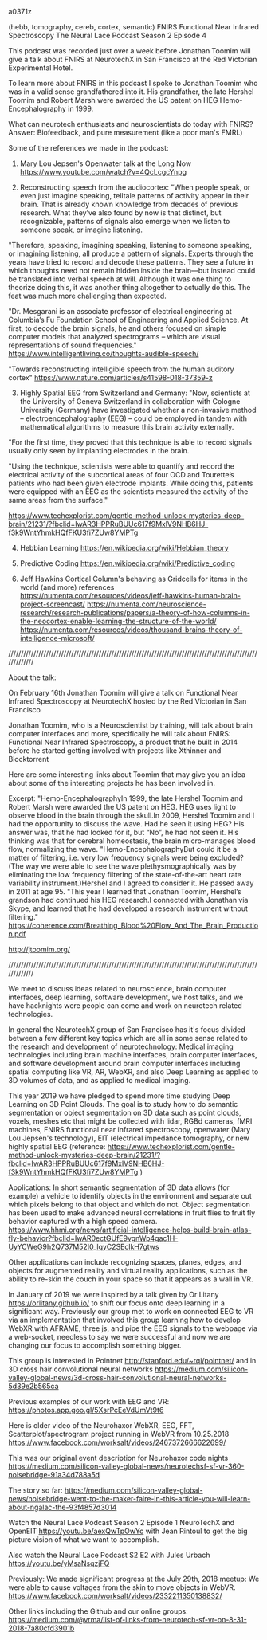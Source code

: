 a0371z

(hebb, tomography, cereb, cortex, semantic) FNIRS Functional Near Infrared Spectroscopy
The Neural Lace Podcast Season 2 Episode 4 

This podcast was recorded just over a week before Jonathan Toomim will give a talk about FNIRS at NeurotechX in San Francisco at the Red Victorian Experimental Hotel.

To learn more about FNIRS in this podcast I spoke to Jonathan Toomim who was in a valid sense grandfathered into it. His grandfather, the late Hershel Toomim and Robert Marsh were awarded the US patent on HEG Hemo-Encephalography in 1999.

What can neurotech enthusiasts and neuroscientists do today with FNIRS?
Answer: Biofeedback, and pure measurement (like a poor man's FMRI.)

Some of the references we made in the podcast:

1. Mary Lou Jepsen's Openwater talk at the Long Now https://www.youtube.com/watch?v=4QcLcgcYnpg

2. Reconstructing speech from the audiocortex:
"When people speak, or even just imagine speaking, telltale patterns of activity appear in their brain. That is already known knowledge from decades of previous research. What they’ve also found by now is that distinct, but recognizable, patterns of signals also emerge when we listen to someone speak, or imagine listening.

"Therefore, speaking, imagining speaking, listening to someone speaking, or imagining listening, all produce a pattern of signals. Experts through the years have tried to record and decode these patterns. They see a future in which thoughts need not remain hidden inside the brain—but instead could be translated into verbal speech at will. Although it was one thing to theorize doing this, it was another thing altogether to actually do this. The feat was much more challenging than expected.

"Dr. Mesgarani is an associate professor of electrical engineering at Columbia’s Fu Foundation School of Engineering and Applied Science. At first, to decode the brain signals, he and others focused on simple computer models that analyzed spectrograms – which are visual representations of sound frequencies."
https://www.intelligentliving.co/thoughts-audible-speech/

"Towards reconstructing intelligible speech from the human auditory cortex"
https://www.nature.com/articles/s41598-018-37359-z

3. Highly Spatial EEG from Switzerland and Germany: "Now, scientists at the University of Geneva Switzerland in collaboration with Cologne University (Germany) have investigated whether a non-invasive method – electroencephalography (EEG) – could be employed in tandem with mathematical algorithms to measure this brain activity externally.

"For the first time, they proved that this technique is able to record signals usually only seen by implanting electrodes in the brain.

"Using the technique, scientists were able to quantify and record the electrical activity of the subcortical areas of four OCD and Tourette’s patients who had been given electrode implants. While doing this, patients were equipped with an EEG as the scientists measured the activity of the same areas from the surface."

https://www.techexplorist.com/gentle-method-unlock-mysteries-deep-brain/21231/?fbclid=IwAR3HPPRuBUUc617f9MxlV9NHB6HJ-f3k9WntYhmkHQfFKU3fi7ZUw8YMPTg

4. Hebbian Learning https://en.wikipedia.org/wiki/Hebbian_theory

5. Predictive Coding https://en.wikipedia.org/wiki/Predictive_coding

6. Jeff Hawkins Cortical Column's behaving as Gridcells for items in the world (and more) references
https://numenta.com/resources/videos/jeff-hawkins-human-brain-project-screencast/
https://numenta.com/neuroscience-research/research-publications/papers/a-theory-of-how-columns-in-the-neocortex-enable-learning-the-structure-of-the-world/
https://numenta.com/resources/videos/thousand-brains-theory-of-intelligence-microsoft/

/////////////////////////////////////////////////////////////////////////////////////////////////////////////

About the talk:

On February 16th Jonathan Toomim will give a talk on Functional Near Infrared Spectroscopy at NeurotechX hosted by the Red Victorian in San Francisco

Jonathan Toomim, who is a Neuroscientist by training, will talk about brain computer interfaces and more, specifically he will talk about FNIRS: Functional Near Infrared Spectroscopy, a product that he built in 2014 before he started getting involved with projects like Xthinner and Blocktorrent

Here are some interesting links about Toomim that may give you an idea about some of the interesting projects he has been involved in.

Excerpt:
"Hemo-EncephalographyIn 1999, the late Hershel Toomim and Robert Marsh were awarded the US patent on HEG. HEG uses light to observe blood in the brain through the skull.In 2009, Hershel Toomim and I had the opportunity to discuss the wave. Had he seen it using HEG? His answer was, that he had looked for it, but “No”, he had not seen it. His thinking was that for cerebral homeostasis, the brain micro-manages blood flow, normalizing the wave.
"Hemo-EncephalographyBut could it be a matter of filtering, i.e. very low frequency signals were being excluded? (The way we were able to see the wave plethysmographically was by eliminating the low frequency filtering of the state-of-the-art heart rate variability instrument.)Hershel and I agreed to consider it..He passed away in 2011 at age 95.
"This year I learned that Jonathan Toomim, Hershel’s grandson had continued his HEG research.I connected with Jonathan via Skype, and learned that he had developed a research instrument without filtering."
https://coherence.com/Breathing_Blood%20Flow_And_The_Brain_Production.pdf

http://jtoomim.org/

/////////////////////////////////////////////////////////////////////////////////////////////////////////////

We meet to discuss ideas related to neuroscience, brain computer interfaces, deep learning, software development, we host talks, and we have hacknights were people can come and work on neurotech related technologies.

In general the NeurotechX group of San Francisco has it's focus divided between a few different key topics which are all in some sense related to the research and development of neurotechnology: Medical imaging technologies including brain machine interfaces, brain computer interfaces, and software development around brain computer interfaces including spatial computing like VR, AR, WebXR, and also Deep Learning as applied to 3D volumes of data, and as applied to medical imaging.

This year 2019 we have pledged to spend more time studying Deep Learning on 3D Point Clouds. The goal is to study how to do semantic segmentation or object segmentation on 3D data such as point clouds, voxels, meshes etc that might be collected with lidar, RGBd cameras, fMRI machines, FNIRS functional near infrared spectroscopy, openwater (Mary Lou Jepsen's technology), EIT (electrical impedance tomography, or new highly spatial EEG (reference: https://www.techexplorist.com/gentle-method-unlock-mysteries-deep-brain/21231/?fbclid=IwAR3HPPRuBUUc617f9MxlV9NHB6HJ-f3k9WntYhmkHQfFKU3fi7ZUw8YMPTg )

Applications: In short semantic segmentation of 3D data allows (for example) a vehicle to identify objects in the environment and separate out which pixels belong to that object and which do not. Object segmentation has been used to make advanced neural correlations in fruit flies to fruit fly behavior captured with a high speed camera.
https://www.hhmi.org/news/artificial-intelligence-helps-build-brain-atlas-fly-behavior?fbclid=IwAR0ectGUfE9vgnWp4gac1H-UyYCWeG9h2Q737M52I0_lqyC2SEclkH7gtws 

Other applications can include recognizing spaces, planes, edges, and objects for augmented reality and virtual reality applications, such as the ability to re-skin the couch in your space so that it appears as a wall in VR.

In January of 2019 we were inspired by a talk given by Or Litany https://orlitany.github.io/ to shift our focus onto deep learning in a significant way. Previously our group met to work on connected EEG to VR via an implementation that involved this group learning how to develop WebXR with AFRAME, three js, and pipe the EEG signals to the webpage via a web-socket, needless to say we were successful and now we are changing our focus to accomplish something bigger.

This group is interested in Pointnet http://stanford.edu/~rqi/pointnet/ and in 3D cross hair convolutional neural networks https://medium.com/silicon-valley-global-news/3d-cross-hair-convolutional-neural-networks-5d39e2b565ca

Previous examples of our work with EEG and VR:
https://photos.app.goo.gl/5XsrPcEeVdUmVt9t6‬

Here is older video of the Neurohaxor WebXR, EEG, FFT, Scatterplot/spectrogram project running in WebVR from 10.25.2018 https://www.facebook.com/worksalt/videos/2467372666622699/

This was our original event description for Neurohaxor code nights https://medium.com/silicon-valley-global-news/neurotechsf-sf-vr-360-noisebridge-91a34d788a5d

The story so far: https://medium.com/silicon-valley-global-news/noisebridge-went-to-the-maker-faire-in-this-article-you-will-learn-about-ngalac-the-93f4857d3014

Watch the Neural Lace Podcast Season 2 Episode 1 NeuroTechX and OpenEIT https://youtu.be/aexQwTpOwYc with Jean Rintoul to get the big picture vision of what we want to accomplish.

Also watch the Neural Lace Podcast S2 E2 with Jules Urbach https://youtu.be/yMsaNsqzjFQ

Previously: We made significant progress at the July 29th, 2018 meetup: We were able to cause voltages from the skin to move objects in WebVR. https://www.facebook.com/worksalt/videos/2332211350138832/

Other links including the Github and our online groups: https://medium.com/@vrma/list-of-links-from-neurotech-sf-vr-on-8-31-2018-7a80cfd3901b


